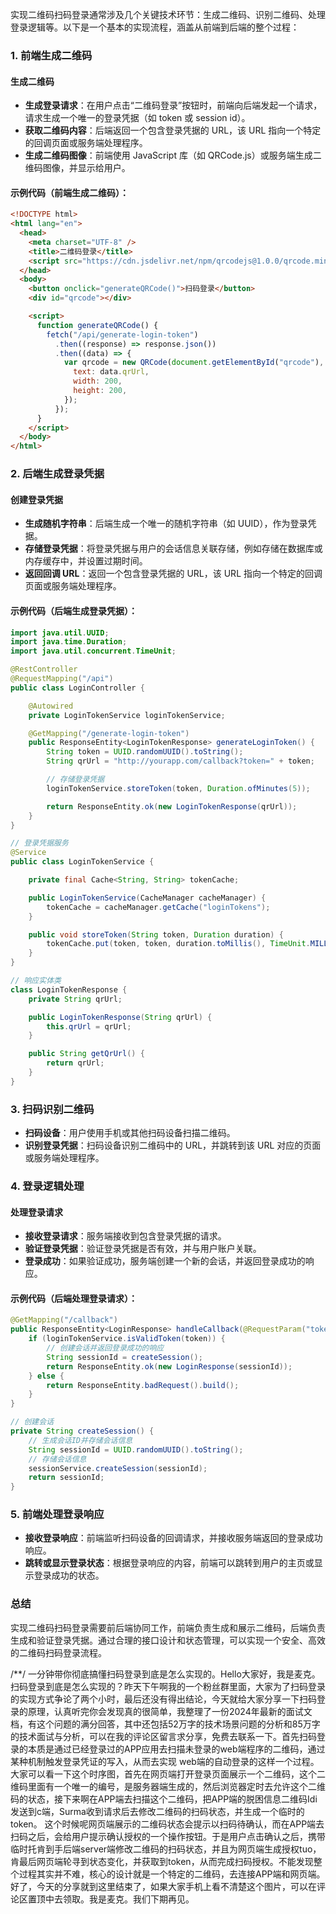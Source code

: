 实现二维码扫码登录通常涉及几个关键技术环节：生成二维码、识别二维码、处理登录逻辑等。以下是一个基本的实现流程，涵盖从前端到后端的整个过程：

### 1. 前端生成二维码

#### 生成二维码

- **生成登录请求**：在用户点击“二维码登录”按钮时，前端向后端发起一个请求，请求生成一个唯一的登录凭据（如 token 或 session id）。
- **获取二维码内容**：后端返回一个包含登录凭据的 URL，该 URL 指向一个特定的回调页面或服务端处理程序。
- **生成二维码图像**：前端使用 JavaScript 库（如 QRCode.js）或服务端生成二维码图像，并显示给用户。

#### 示例代码（前端生成二维码）：

```html
<!DOCTYPE html>
<html lang="en">
  <head>
    <meta charset="UTF-8" />
    <title>二维码登录</title>
    <script src="https://cdn.jsdelivr.net/npm/qrcodejs@1.0.0/qrcode.min.js"></script>
  </head>
  <body>
    <button onclick="generateQRCode()">扫码登录</button>
    <div id="qrcode"></div>

    <script>
      function generateQRCode() {
        fetch("/api/generate-login-token")
          .then((response) => response.json())
          .then((data) => {
            var qrcode = new QRCode(document.getElementById("qrcode"), {
              text: data.qrUrl,
              width: 200,
              height: 200,
            });
          });
      }
    </script>
  </body>
</html>
```

### 2. 后端生成登录凭据

#### 创建登录凭据

- **生成随机字符串**：后端生成一个唯一的随机字符串（如 UUID），作为登录凭据。
- **存储登录凭据**：将登录凭据与用户的会话信息关联存储，例如存储在数据库或内存缓存中，并设置过期时间。
- **返回回调 URL**：返回一个包含登录凭据的 URL，该 URL 指向一个特定的回调页面或服务端处理程序。

#### 示例代码（后端生成登录凭据）：

```java
import java.util.UUID;
import java.time.Duration;
import java.util.concurrent.TimeUnit;

@RestController
@RequestMapping("/api")
public class LoginController {

    @Autowired
    private LoginTokenService loginTokenService;

    @GetMapping("/generate-login-token")
    public ResponseEntity<LoginTokenResponse> generateLoginToken() {
        String token = UUID.randomUUID().toString();
        String qrUrl = "http://yourapp.com/callback?token=" + token;

        // 存储登录凭据
        loginTokenService.storeToken(token, Duration.ofMinutes(5));

        return ResponseEntity.ok(new LoginTokenResponse(qrUrl));
    }
}

// 登录凭据服务
@Service
public class LoginTokenService {

    private final Cache<String, String> tokenCache;

    public LoginTokenService(CacheManager cacheManager) {
        tokenCache = cacheManager.getCache("loginTokens");
    }

    public void storeToken(String token, Duration duration) {
        tokenCache.put(token, token, duration.toMillis(), TimeUnit.MILLISECONDS);
    }
}

// 响应实体类
class LoginTokenResponse {
    private String qrUrl;

    public LoginTokenResponse(String qrUrl) {
        this.qrUrl = qrUrl;
    }

    public String getQrUrl() {
        return qrUrl;
    }
}
```

### 3. 扫码识别二维码

- **扫码设备**：用户使用手机或其他扫码设备扫描二维码。
- **识别登录凭据**：扫码设备识别二维码中的 URL，并跳转到该 URL 对应的页面或服务端处理程序。

### 4. 登录逻辑处理

#### 处理登录请求

- **接收登录请求**：服务端接收到包含登录凭据的请求。
- **验证登录凭据**：验证登录凭据是否有效，并与用户账户关联。
- **登录成功**：如果验证成功，服务端创建一个新的会话，并返回登录成功的响应。

#### 示例代码（后端处理登录请求）：

```java
@GetMapping("/callback")
public ResponseEntity<LoginResponse> handleCallback(@RequestParam("token") String token) {
    if (loginTokenService.isValidToken(token)) {
        // 创建会话并返回登录成功的响应
        String sessionId = createSession();
        return ResponseEntity.ok(new LoginResponse(sessionId));
    } else {
        return ResponseEntity.badRequest().build();
    }
}

// 创建会话
private String createSession() {
    // 生成会话ID并存储会话信息
    String sessionId = UUID.randomUUID().toString();
    // 存储会话信息
    sessionService.createSession(sessionId);
    return sessionId;
}
```

### 5. 前端处理登录响应

- **接收登录响应**：前端监听扫码设备的回调请求，并接收服务端返回的登录成功响应。
- **跳转或显示登录状态**：根据登录响应的内容，前端可以跳转到用户的主页或显示登录成功的状态。

### 总结

实现二维码扫码登录需要前后端协同工作，前端负责生成和展示二维码，后端负责生成和验证登录凭据。通过合理的接口设计和状态管理，可以实现一个安全、高效的二维码扫码登录流程。


/**/
一分钟带你彻底搞懂扫码登录到底是怎么实现的。Hello大家好，我是麦克。扫码登录到底是怎么实现的？昨天下午啊我的一个粉丝群里面，大家为了扫码登录的实现方式争论了两个小时，最后还没有得出结论，今天就给大家分享一下扫码登录的原理，认真听完你会发现真的很简单，我整理了一份2024年最新的面试文档，有这个问题的满分回答，其中还包括52万字的技术场景问题的分析和85万字的技术面试与分析，可以在我的评论区留言求分享，免费去联系一下。首先扫码登录的本质是通过已经登录过的APP应用去扫描未登录的web端程序的二维码，通过某种机制触发登录凭证的写入，从而去实现 web端的自动登录的这样一个过程。大家可以看一下这个时序图，首先在网页端打开登录页面展示一个二维码，这个二维码里面有一个唯一的编号，是服务器端生成的，然后浏览器定时去允许这个二维码的状态，接下来啊在APP端去扫描这个二维码，把APP端的脱困信息二维码Idi发送到c端，Surma收到请求后去修改二维码的扫码状态，并生成一个临时的token。
	这个时候呢网页端展示的二维码状态会提示以扫码待确认，而在APP端去扫码之后，会给用户提示确认授权的一个操作按钮。于是用户点击确认之后，携带临时托肯到手后端server端修改二维码的扫码状态，并且为网页端生成授权tuo，肯最后网页端轮寻到状态变化，并获取到token，从而完成扫码授权。不能发现整个过程其实并不难，核心的设计就是一个特定的二维码，去连接APP端和网页端。好了，今天的分享就到这里结束了，如果大家手机上看不清楚这个图片，可以在评论区置顶中去领取。我是麦克。我们下期再见。